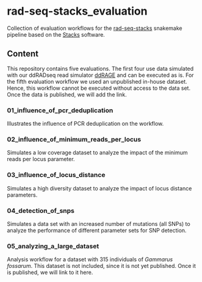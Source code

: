 # rad-seq-stacks_evaluation
Collection of evaluation workflows for the [rad-seq-stacks](https://github.com/snakemake-workflows/rad-seq-stacks) snakemake pipeline based on the [Stacks](http://catchenlab.life.illinois.edu/stacks/) software.


## Content
This repository contains five evaluations.
The first four use data simulated with our ddRADseq read simulator [ddRAGE](https://ddrage.readthedocs.io/en/latest/) and can be executed as is.
For the fifth evaluation workflow we used an unpublished in-house dataset.
Hence, this workflow cannot be executed without access to the data set.
Once the data is published, we will add the link.

### 01_influence_of_pcr_deduplication
Illustrates the influence of PCR deduplication on the workflow.

### 02_influence_of_minimum_reads_per_locus
Simulates a low coverage dataset to analyze the impact of the minimum reads per locus parameter.

### 03_influence_of_locus_distance
Simulates a high diversity dataset to analyze the impact of locus distance parameters.

### 04_detection_of_snps
Simulates a data set with an increased number of mutations (all SNPs) to analyze the performance of different parameter sets for SNP detection.

### 05_analyzing_a_large_dataset
Analysis workflow for a dataset with 315 individuals of *Gammarus fossarum*.
This dataset is not included, since it is not yet published.
Once it is published, we will link to it here.
